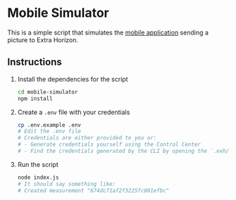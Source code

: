 # Mobile Simulator
This is a simple script that simulates the [mobile application](mobile-application/README.md) sending a picture to Extra Horizon.

## Instructions
1. Install the dependencies for the script
    ```bash
    cd mobile-simulator
    npm install
    ```
2. Create a `.env` file with your credentials
    ```bash
    cp .env.example .env
    # Edit the .env file
    # Credentials are either provided to you or:
    # - Generate credentials yourself using the Control Center
    # - Find the credentials generated by the CLI by opening the `.exh/credentials` file in your home directory
    ```
4. Run the script
    ```bash
    node index.js
    # It should say something like:
    # Created measurement "674dc71af2f3225fc801efbc"
    ```
